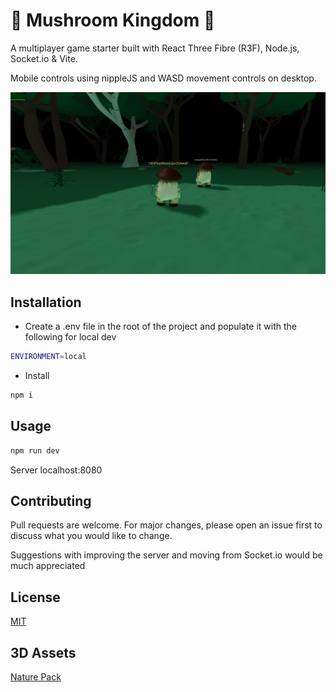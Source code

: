 # 🍄 Mushroom Kingdom 🍄

A multiplayer game starter built with React Three Fibre (R3F), Node.js, Socket.io & Vite.

Mobile controls using nippleJS and WASD movement controls on desktop.

![React Three Fibre Multiplayer Game](/screenshot.png)

## Installation

-  Create a .env file in the root of the project and populate it with the following for local dev

```bash
ENVIRONMENT=local
```

-  Install

```bash
npm i
```

## Usage

```bash
npm run dev
```

Server localhost:8080

## Contributing

Pull requests are welcome. For major changes, please open an issue first
to discuss what you would like to change.

Suggestions with improving the server and moving from Socket.io would be much appreciated 

## License

[MIT](https://choosealicense.com/licenses/mit/)

## 3D Assets 

[Nature Pack](https://quaternius.com/)

